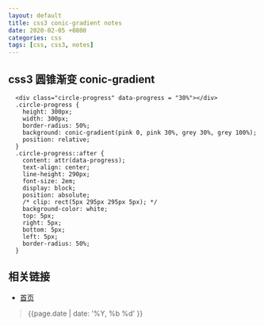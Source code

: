 ```yaml
---
layout: default
title: css3 conic-gradient notes
date: 2020-02-05 +0800
categories: css
tags: [css, css3, notes]
---
```


## css3 圆锥渐变 conic-gradient


```
  <div class="circle-progress" data-progress = "30%"></div>
  .circle-progress {
    height: 300px;
    width: 300px;
    border-radius: 50%;
    background: conic-gradient(pink 0, pink 30%, grey 30%, grey 100%);
    position: relative;
  }
  .circle-progress::after {
    content: attr(data-progress);
    text-align: center;
    line-height: 290px;
    font-size: 2em;
    display: block;
    position: absolute;
    /* clip: rect(5px 295px 295px 5px); */
    background-color: white;
    top: 5px;
    right: 5px;
    bottom: 5px;
    left: 5px;
    border-radius: 50%;
  }

```


## 相关链接

* [首页](https://zhishan33.github.io/shanBlog/)

> {{page.date | date: '%Y, %b %d' }}

